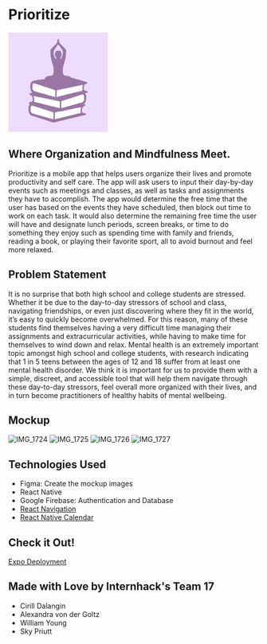 # Prioritize

<img src="assets/icon-01.png" alt="logo" width="200px;"/>

## Where Organization and Mindfulness Meet.
Prioritize is a mobile app that helps users organize their lives and promote productivity and self care. The app will ask users to input their day-by-day events such as meetings and classes, as well as tasks and assignments they have to accomplish. The app would determine the free time that the user has based on the events they have scheduled, then block out time to work on each task. It would also determine the remaining free time the user will have and designate lunch periods, screen breaks, or time to do something they enjoy such as spending time with family and friends, reading a book, or playing their favorite sport, all to avoid burnout and feel more relaxed. 

## Problem Statement
It is no surprise that both high school and college students are stressed. Whether it be due to the day-to-day stressors of school and class, navigating friendships, or even just discovering where they fit in the world, it’s easy to quickly become overwhelmed. For this reason, many of these students find themselves having a very difficult time managing their assignments and extracurricular activities, while having to make time for themselves to wind down and relax. Mental health is an extremely important topic amongst high school and college students, with research indicating that 1 in 5 teens between the ages of 12 and 18 suffer from at least one mental health disorder. We think it is important for us to provide them with a simple, discreet, and accessible tool that will help them navigate through these day-to-day stressors, feel overall more organized with their lives, and in turn become practitioners of healthy habits of mental wellbeing.

## Mockup
![IMG_1724](https://user-images.githubusercontent.com/77714730/127426321-06bbd0cc-aaad-4247-9b2e-4655a5825cec.JPG)
![IMG_1725](https://user-images.githubusercontent.com/77714730/127426325-64a49ae2-1f8a-418d-affe-aecf3645b8f8.JPG)
![IMG_1726](https://user-images.githubusercontent.com/77714730/127426331-be160d06-ca95-49e2-b61c-7dbaf6f148dd.JPG)
![IMG_1727](https://user-images.githubusercontent.com/77714730/127426333-02417b42-85b6-4d65-9b60-490f020b3634.JPG)

## Technologies Used
* Figma: Create the mockup images
* React Native
* Google Firebase: Authentication and Database
* [React Navigation](https://reactnavigation.org/)
* [React Native Calendar](https://github.com/wix/react-native-calendars)

## Check it Out!

[Expo Deployment](https://expo.dev/@cdalangin/prioritize)

## Made with Love by Internhack's Team 17
* Cirill Dalangin
* Alexandra von der Goltz
* William Young
* Sky Priutt
